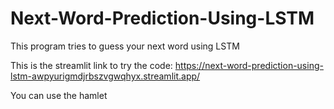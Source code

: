 # Next-Word-Prediction-Using-LSTM
This program tries to guess your next word using LSTM 

This is the streamlit link to try the code: https://next-word-prediction-using-lstm-awpyurigmdjrbszvgwqhyx.streamlit.app/

You can use the hamlet 
